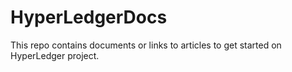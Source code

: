 # HyperLedgerDocs
This repo contains documents or links to articles to get started on HyperLedger project.
